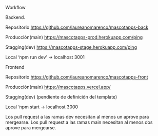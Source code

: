 Workflow

Backend.

Repositorio
https://github.com/laureanomarenco/mascotapps-back

Producción(main)
https://mascotapps-prod.herokuapp.com/ping

Stagging(dev)
https://mascotapps-stage.herokuapp.com/ping

Local
‘npm run dev’ → localhost 3001

Frontend

Repositorio
https://github.com/laureanomarenco/mascotapps-front

Producción(main)
https://mascotapps.vercel.app/

Stagging(dev)
(pendiente de definición del template)

Local
‘npm start → localhost 3000

Los pull request a las ramas dev necesitan al menos un aprove para mergearse. Los pull request a las ramas main necesitan al menos dos aprove para mergearse.
